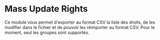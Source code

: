 Mass Update Rights
========================
Ce module vous permet d'exporter au format CSV la liste des droits, de les modifier dans le fichier et de pouvoir les réimporter au format CSV.
Pour le moment, seul les groupes sont supportés.
